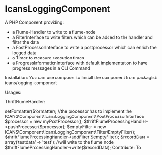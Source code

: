 IcansLoggingComponent
=====================

A PHP Component providing:
- a Flume-Handler to write to a flume-node
- a FilterInterface to write filters which can be added to the handler and filter the data
- a PostProcessorInterface to write a postprocessor which can enrich the logged data
- a Timer to measure execution times
- a ProgressInformationInterface with default implementation to have progress messages in a CLI Command

Installation:
You can use composer to install the component from packagist:
icans/logging-component

Usages:

ThriftFlumeHandler:

<?php
$host =  localhost
$port =  9129
$thriftSocket = new Thrift\Transport\TSocket($host, $port);
$thriftTransport = new Thrift\Transport\TBufferedTransport($thriftSocket);
$thriftProtocol = new Thrift\Protocol\TBinaryProtocolAccelerated($thriftTransport);
$thriftFlumeClient = new ICANS\Component\IcansLoggingComponent\Flume\ThriftFlumeEventServerClient($thriftProtocol)


$thriftFlumeProcessingHandler = new ThriftFlumeProcessingHandler($thriftTransport, $thriftFlumeClient);

$formatter = new Monolog\Formatter\JsonFormatter();
$thriftFlumeProcessingHandler->setFormatter($formatter);

//the processor has to implement the ICANS\Component\IcansLoggingComponent\PostProcessorInterface
$processor = new myPostProcessor();
$thriftFlumeProcessingHandler->pushProcessor($processor);

$emptyFilter = new ICANS\Component\IcansLoggingComponent\Filter\EmptyFilter();
$thriftFlumeProcessingHandler->addFilter($emptyFilter);

$recordData = array('testdata' => 'test');

//will write to the flume node
$thriftFlumeProcessingHandler->write($recordData);


Contribute:

To
